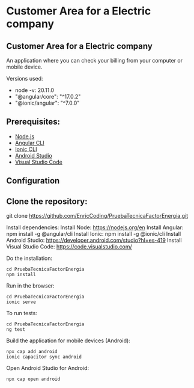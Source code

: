 # Customer Area for a Electric company

## Customer Area for a Electric company

An application where you can check your billing from your computer or mobile device.

Versions used:
- node -v: 20.11.0
- "@angular/core": "^17.0.2"
- "@ionic/angular": "^7.0.0"

## Prerequisites:
- [Node.js](https://nodejs.org/)
- [Angular CLI](https://angular.io/cli)
- [Ionic CLI](https://ionicframework.com/)
- [Android Studio](https://developer.android.com/studio?hl=es-419)
- [Visual Studio Code](https://code.visualstudio.com/)

## Configuration

Clone the repository:
---
  git clone https://github.com/EnricCoding/PruebaTecnicaFactorEnergia.git
  
  Install dependencies:
  Install Node: https://nodejs.org/en
  Install Angular: npm install -g @angular/cli
  Install Ionic: npm install -g @ionic/cli
  Install Android Studio: https://developer.android.com/studio?hl=es-419
  Install Visual Studio Code: https://code.visualstudio.com/

Do the installation:
````
cd PruebaTecnicaFactorEnergia
npm install
````

Run in the browser:
````
cd PruebaTecnicaFactorEnergia
ionic serve
````

To run tests:
````
cd PruebaTecnicaFactorEnergia
ng test
````

Build the application for mobile devices (Android):
````
npx cap add android
ionic capacitor sync android
````
Open Android Studio for Android:
````
npx cap open android
````

